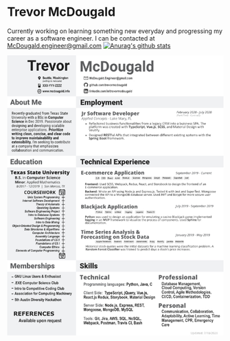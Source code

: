 # Trevor McDougald
Currently working on learning something new everyday and progressing my career as a software engineer. I can be contacted at McDougald.engineer@gmail.com
[![Anurag's github stats](https://github-readme-stats.vercel.app/api?username=TrevorMcDougald)](https://github.com/anuraghazra/github-readme-stats)


![resume](https://github.com/TrevorMcDougald/TrevorMcDougald/blob/master/MCDOUGALD_TREVOR_RESUME_2020.jpg)
